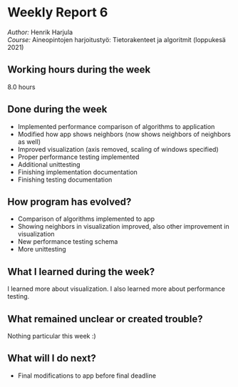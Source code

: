 # Weekly Report 6
*Author:* Henrik Harjula  
*Course:* Aineopintojen harjoitustyö: Tietorakenteet ja algoritmit (loppukesä 2021)  

## Working hours during the week
8.0 hours

## Done during the week
- Implemented performance comparison of algorithms to application
- Modified how app shows neighbors (now shows neighbors of neighbors as well)
- Improved visualization (axis removed, scaling of windows specified)
- Proper performance testing implemented
- Additional unittesting
- Finishing implementation documentation
- Finishing testing documentation

## How program has evolved?
- Comparison of algorithms implemented to app
- Showing neighbors in visualization improved, also other improvement in visualization
- New performance testing schema
- More unittesting

## What I learned during the week?
I learned more about visualization. I also learned more about performance testing.

## What remained unclear or created trouble?
Nothing particular this week :)

## What will I do next?
- Final modifications to app before final deadline
